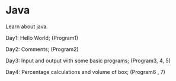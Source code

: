 # Java
Learn about java.

Day1: Hello World; (Program1)
 
Day2: Comments;  (Program2)

Day3: Input and output with some basic programs; (Program3, 4, 5) 

Day4: Percentage calculations and volume of box; (Program6 , 7)
